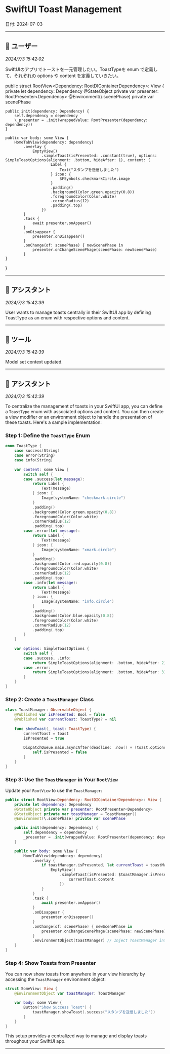 # SwiftUI Toast Management

日付: 2024-07-03

---

## 👤 ユーザー
*2024/7/3 15:42:02*

SwiftUIのアプリでトーストを一元管理したい。ToastTypeを enum で定義して、それぞれの options や content を定義していきたい。

public struct RootView&lt;Dependency: RootDIContainerDependency&gt;: View {
    private let dependency: Dependency
    @StateObject private var presenter: RootPresenter&lt;Dependency&gt;
    @Environment(\\.scenePhase) private var scenePhase

    public init(dependency: Dependency) {
        self.dependency = dependency
        \_presenter = .init(wrappedValue: RootPresenter(dependency: dependency))
    }

    public var body: some View {
        HomeTabView(dependency: dependency)
            .overlay {
                EmptyView()
                    .simpleToast(isPresented: .constant(true), options: SimpleToastOptions(alignment: .bottom, hideAfter: 1), content: {
                        Label {
                            Text("スタンプを送信しました")
                        } icon: {
                            SFSymbols.checkmarkCircle.image
                        }
                        .padding()
                        .background(Color.green.opacity(0.8))
                        .foregroundColor(Color.white)
                        .cornerRadius(12)
                        .padding(.top)
                    })
            }
            .task {
                await presenter.onAppear()
            }
            .onDisappear {
                presenter.onDisappear()
            }
            .onChange(of: scenePhase) { newScenePhase in
                presenter.onChangeScenePhage(scenePhase: newScenePhase)
            }
    }
}

---

## 🤖 アシスタント
*2024/7/3 15:42:39*

User wants to manage toasts centrally in their SwiftUI app by defining ToastType as an enum with respective options and content.

---

## 🔧 ツール
*2024/7/3 15:42:39*

Model set context updated.

---

## 🤖 アシスタント
*2024/7/3 15:42:39*

To centralize the management of toasts in your SwiftUI app, you can define a `ToastType` enum with associated options and content. You can then create a view modifier or an environment object to handle the presentation of these toasts. Here's a sample implementation:

### Step 1: Define the `ToastType` Enum

```swift
enum ToastType {
    case success(String)
    case error(String)
    case info(String)
    
    var content: some View {
        switch self {
        case .success(let message):
            return Label {
                Text(message)
            } icon: {
                Image(systemName: "checkmark.circle")
            }
            .padding()
            .background(Color.green.opacity(0.8))
            .foregroundColor(Color.white)
            .cornerRadius(12)
            .padding(.top)
        case .error(let message):
            return Label {
                Text(message)
            } icon: {
                Image(systemName: "xmark.circle")
            }
            .padding()
            .background(Color.red.opacity(0.8))
            .foregroundColor(Color.white)
            .cornerRadius(12)
            .padding(.top)
        case .info(let message):
            return Label {
                Text(message)
            } icon: {
                Image(systemName: "info.circle")
            }
            .padding()
            .background(Color.blue.opacity(0.8))
            .foregroundColor(Color.white)
            .cornerRadius(12)
            .padding(.top)
        }
    }
    
    var options: SimpleToastOptions {
        switch self {
        case .success, .info:
            return SimpleToastOptions(alignment: .bottom, hideAfter: 2)
        case .error:
            return SimpleToastOptions(alignment: .bottom, hideAfter: 3)
        }
    }
}
```

### Step 2: Create a `ToastManager` Class

```swift
class ToastManager: ObservableObject {
    @Published var isPresented: Bool = false
    @Published var currentToast: ToastType? = nil
    
    func showToast(_ toast: ToastType) {
        currentToast = toast
        isPresented = true
        
        DispatchQueue.main.asyncAfter(deadline: .now() + (toast.options.hideAfter ?? 2)) {
            self.isPresented = false
        }
    }
}
```

### Step 3: Use the `ToastManager` in Your `RootView`

Update your `RootView` to use the `ToastManager`:

```swift
public struct RootView<Dependency: RootDIContainerDependency>: View {
    private let dependency: Dependency
    @StateObject private var presenter: RootPresenter<Dependency>
    @StateObject private var toastManager = ToastManager()
    @Environment(\.scenePhase) private var scenePhase

    public init(dependency: Dependency) {
        self.dependency = dependency
        _presenter = .init(wrappedValue: RootPresenter(dependency: dependency))
    }

    public var body: some View {
        HomeTabView(dependency: dependency)
            .overlay {
                if toastManager.isPresented, let currentToast = toastManager.currentToast {
                    EmptyView()
                        .simpleToast(isPresented: $toastManager.isPresented, options: currentToast.options, content: {
                            currentToast.content
                        })
                }
            }
            .task {
                await presenter.onAppear()
            }
            .onDisappear {
                presenter.onDisappear()
            }
            .onChange(of: scenePhase) { newScenePhase in
                presenter.onChangeScenePhage(scenePhase: newScenePhase)
            }
            .environmentObject(toastManager) // Inject ToastManager into the environment
    }
}
```

### Step 4: Show Toasts from Presenter

You can now show toasts from anywhere in your view hierarchy by accessing the `ToastManager` environment object:

```swift
struct SomeView: View {
    @EnvironmentObject var toastManager: ToastManager

    var body: some View {
        Button("Show Success Toast") {
            toastManager.showToast(.success("スタンプを送信しました"))
        }
    }
}
```

This setup provides a centralized way to manage and display toasts throughout your SwiftUI app.

---
